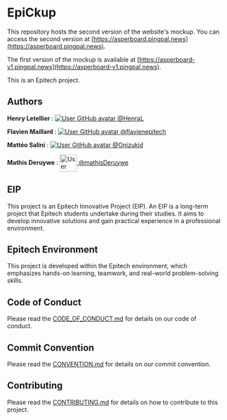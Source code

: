# EpiCkup

This repository hosts the second version of the website's mockup. You can access the second version at [https://asperboard.pingpal.news](https://asperboard.pingpal.news).

The first version of the mockup is available at [https://asperboard-v1.pingpal.news](https://asperboard-v1.pingpal.news).

This is an Epitech project.

## Authors

**Henry Letellier** : [![User GitHub avatar](https://avatars.githubusercontent.com/HenraL?s=40) @HenraL](https://github.com/HenraL)

**Flavien Maillard** : [![User GitHub avatar](https://avatars.githubusercontent.com/flavienepitech?s=40) @flavienepitech](https://github.com/flavienepitech)

**Mattéo Salini** : [![User GitHub avatar](https://avatars.githubusercontent.com/Onizukid?s=40) @Onizukid](https://github.com/Onizukid)

**Mathis Deruywe** : [<img src="https://avatars.githubusercontent.com/mathisDeruywe?s=40" alt="User GitHub avatar" width="40" height="auto" style="vertical-align: middle;"> @mathisDeruywe](https://github.com/mathisDeruywe)

## EIP

This project is an Epitech Innovative Project (EIP).
An EIP is a long-term project that Epitech students undertake during their studies.
It aims to develop innovative solutions and gain practical experience in a professional environment.

## Epitech Environment

This project is developed within the Epitech environment, which emphasizes hands-on learning, teamwork, and real-world problem-solving skills.

## Code of Conduct

Please read the [CODE_OF_CONDUCT.md](./CODE_OF_CONDUCT.md) for details on our code of conduct.

## Commit Convention

Please read the [CONVENTION.md](./CONVENTION.md) for details on our commit convention.

## Contributing

Please read the [CONTRIBUTING.md](./CONTRIBUTING.md) for details on how to contribute to this project.
